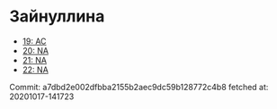 # Зайнуллина
- [19: AC](19.md)
- [20: NA](20.md)
- [21: NA](21.md)
- [22: NA](22.md)

Commit: a7dbd2e002dfbba2155b2aec9dc59b128772c4b8
 fetched at: 20201017-141723
